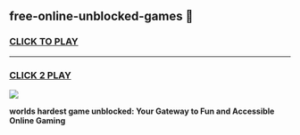 
## free-online-unblocked-games 👋
<h3>
<a href="https://premium.freeplayer.one?title=free-online-unblocked-games&ref=14F">CLICK TO PLAY</a></h3>
<hr>

<h3>
<a href="https://premium.freeplayer.one?title=free-online-unblocked-games&ref=14F">CLICK 2 PLAY</a>
  
</h3>

<a href="https://premium.freeplayer.one?title=free-online-unblocked-games&ref=12F/"><img src="https://clearcache.store/games.png"></a>


**worlds hardest game unblocked: Your Gateway to Fun and Accessible Online Gaming**
